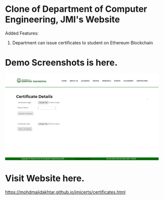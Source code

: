 # Clone of Department of Computer Engineering, JMI's Website
Added Features:
1. Department can issue certificates to student on Ethereum Blockchain

# Demo Screenshots is here.

<img src="https://github.com/mohdmajidakhtar/jmicerts/blob/master/Screenshot1.png" width="500">

# Visit Website here.

https://mohdmajidakhtar.github.io/jmicerts/certificates.html